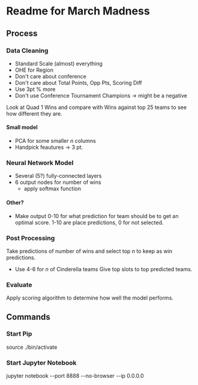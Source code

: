 # Readme for March Madness

## Process

### Data Cleaning

- Standard Scale (almost) everything
- OHE for Region
- Don't care about conference
- Don't care about Total Points, Opp Pts, Scoring Diff
- Use 3pt % more
- Don't use Conference Tournament Champions -> might be a negative

Look at Quad 1 Wins and compare with Wins against top 25 teams to see how different they are.

#### Small model

- PCA for some smaller $n$ columns
- Handpick feautures -> 3 pt.

### Neural Network Model

- Several (5?) fully-connected layers
- 6 output nodes for number of wins
    - apply softmax function

#### Other?

- Make output 0-10 for what prediction for team should be to get an optimal score. 1-10 are place predictions, 0 for not selected.

### Post Processing

Take predictions of number of wins and select top $n$ to keep as win predictions.
- Use 4-6 for $n$ of Cinderella teams
Give top slots to top predicted teams.

### Evaluate

Apply scoring algorithm to determine how well the model performs.

## Commands

### Start Pip

source ./bin/activate

### Start Jupyter Notebook

jupyter notebook --port 8888 --no-browser --ip 0.0.0.0

